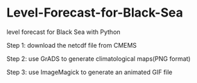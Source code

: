 # Level-Forecast-for-Black-Sea
level forecast for Black Sea with Python

Step 1: download the netcdf file from CMEMS

Step 2: use GrADS to generate climatological maps(PNG format)

Step 3: use ImageMagick to generate an animated GIF file
